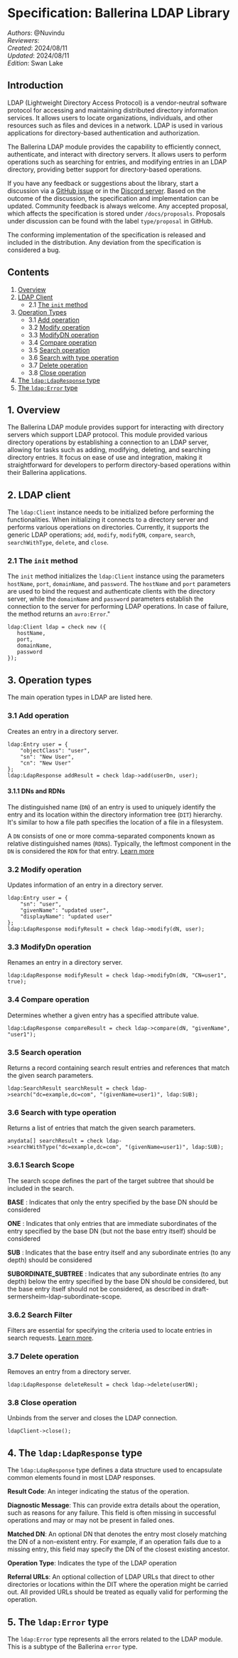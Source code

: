 # Specification: Ballerina LDAP Library

_Authors_: @Nuvindu \
_Reviewers_:  \
_Created_: 2024/08/11 \
_Updated_: 2024/08/11 \
_Edition_: Swan Lake

## Introduction

LDAP (Lightweight Directory Access Protocol) is a vendor-neutral software protocol for accessing and maintaining distributed directory information services. It allows users to locate organizations, individuals, and other resources such as files and devices in a network. LDAP is used in various applications for directory-based authentication and authorization.

The Ballerina LDAP module provides the capability to efficiently connect, authenticate, and interact with directory servers. It allows users to perform operations such as searching for entries, and modifying entries in an LDAP directory, providing better support for directory-based operations.

If you have any feedback or suggestions about the library, start a discussion via a [GitHub issue](https://github.com/ballerina-platform/ballerina-library/issues) or in the [Discord server](https://discord.gg/ballerinalang). Based on the outcome of the discussion, the specification and implementation can be updated. Community feedback is always welcome. Any accepted proposal, which affects the specification is stored under `/docs/proposals`. Proposals under discussion can be found with the label `type/proposal` in GitHub.

The conforming implementation of the specification is released and included in the distribution. Any deviation from the specification is considered a bug.

## Contents

1. [Overview](#1-overview)
2. [LDAP Client](#2-ldap-client)
    * 2.1 [The `init` method](#21-the-init-method)
3. [Operation Types](#3-operation-types)
    * 3.1 [Add operation](#31-add-operation)
    * 3.2 [Modify operation](#32-modify-operation)
    * 3.3 [ModifyDN operation](#33-modifydn-operation)
    * 3.4 [Compare operation](#34-compare-operation)
    * 3.5 [Search operation](#35-search-operation)
    * 3.6 [Search with type operation](#36-search-with-type-operation)
    * 3.7 [Delete operation](#37-delete-operation)
    * 3.8 [Close operation](#38-close-operation)
4. [The `ldap:LdapResponse` type](#4-the-ldapldapresponse-type)
5. [The `ldap:Error` type](#5-the-ldaperror-type)

## 1. Overview

The Ballerina LDAP module provides support for interacting with directory servers which support LDAP protocol. This module provided various directory operations by establishing a connection to an LDAP server, allowing for tasks such as adding, modifying, deleting, and searching directory entries. It focus on ease of use and integration, making it straightforward for developers to perform directory-based operations within their Ballerina applications.

## 2. LDAP client

The `ldap:Client` instance needs to be initialized before performing the functionalities. When initializing it connects to a directory server and performs various operations on directories. Currently, it supports the generic LDAP operations; `add`, `modify`, `modifyDN`, `compare`, `search`, `searchWithType`, `delete`, and `close`.

### 2.1 The `init` method

The `init` method initializes the `ldap:Client` instance using the parameters `hostName`, `port`, `domainName`, and `password`. The `hostName` and `port` parameters are used to bind the request and authenticate clients with the directory server, while the `domainName` and `password` parameters establish the connection to the server for performing LDAP operations. In case of failure, the method returns an `avro:Error`."

```ballerina
ldap:Client ldap = check new ({
   hostName,
   port,
   domainName,
   password
});
```

## 3. Operation types

The main operation types in LDAP are listed here.

### 3.1 Add operation

Creates an entry in a directory server.

```ballerina
ldap:Entry user = {
    "objectClass": "user",
    "sn": "New User",
    "cn": "New User"
};
ldap:LdapResponse addResult = check ldap->add(userDn, user);
```

#### 3.1.1 DNs and RDNs

The distinguished name (`DN`) of an entry is used to uniquely identify the entry and its location within the directory information tree (`DIT`) hierarchy. It's similar to how a file path specifies the location of a file in a filesystem.

A `DN` consists of one or more comma-separated components known as relative distinguished names (`RDN`s). Typically, the leftmost component in the `DN` is considered the `RDN` for that entry. [Learn more](https://ldap.com/ldap-dns-and-rdns/)

### 3.2 Modify operation

Updates information of an entry in a directory server.

```ballerina
ldap:Entry user = {
    "sn": "user",
    "givenName": "updated user",
    "displayName": "updated user"
};
ldap:LdapResponse modifyResult = check ldap->modify(dN, user);
```

### 3.3 ModifyDn operation

Renames an entry in a directory server.

```ballerina
ldap:LdapResponse modifyResult = check ldap->modifyDn(dN, "CN=user1", true);
```

### 3.4 Compare operation

Determines whether a given entry has a specified attribute value.

```ballerina
ldap:LdapResponse compareResult = check ldap->compare(dN, "givenName", "user1");
```

### 3.5 Search operation

Returns a record containing search result entries and references that match the given search parameters.

```ballerina
ldap:SearchResult searchResult = check ldap->search("dc=example,dc=com", "(givenName=user1)", ldap:SUB);
```

### 3.6 Search with type operation

Returns a list of entries that match the given search parameters.

```ballerina
anydata[] searchResult = check ldap->searchWithType("dc=example,dc=com", "(givenName=user1)", ldap:SUB);
```

### 3.6.1 Search Scope

The search scope defines the part of the target subtree that should be included in the search.

**BASE** : Indicates that only the entry specified by the base DN should be considered

**ONE** : Indicates that only entries that are immediate subordinates of the entry specified by the base DN (but not the base entry itself) should be considered

**SUB** : Indicates that the base entry itself and any subordinate entries (to any depth) should be considered

**SUBORDINATE_SUBTREE** : Indicates that any subordinate entries (to any depth) below the entry specified by the base DN should be considered, but the base entry itself should not be considered, as described in draft-sermersheim-ldap-subordinate-scope.

### 3.6.2 Search Filter

Filters are essential for specifying the criteria used to locate entries in search requests. [Learn more](https://ldap.com/ldap-filters/).

### 3.7 Delete operation

Removes an entry from a directory server.

```ballerina
ldap:LdapResponse deleteResult = check ldap->delete(userDN);
```

### 3.8 Close operation

Unbinds from the server and closes the LDAP connection.

```ballerina
ldapClient->close();
```

## 4. The `ldap:LdapResponse` type

The `ldap:LdapResponse` type defines a data structure used to encapsulate common elements found in most LDAP responses.

**Result Code**: An integer indicating the status of the operation.

**Diagnostic Message**: This can provide extra details about the operation, such as reasons for any failure. This field is often missing in successful operations and may or may not be present in failed ones.

**Matched DN**: An optional DN that denotes the entry most closely matching the DN of a non-existent entry. For example, if an operation fails due to a missing entry, this field may specify the DN of the closest existing ancestor.

**Operation Type**: Indicates the type of the LDAP operation

**Referral URLs**: An optional collection of LDAP URLs that direct to other directories or locations within the DIT where the operation might be carried out. All provided URLs should be treated as equally valid for performing the operation.

## 5. The `ldap:Error` type

The `ldap:Error` type represents all the errors related to the LDAP module. This is a subtype of the Ballerina `error` type.
